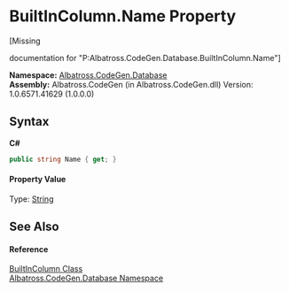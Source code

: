 # BuiltInColumn.Name Property 
 

\[Missing <summary> documentation for "P:Albatross.CodeGen.Database.BuiltInColumn.Name"\]

**Namespace:**&nbsp;<a href="N_Albatross_CodeGen_Database.md">Albatross.CodeGen.Database</a><br />**Assembly:**&nbsp;Albatross.CodeGen (in Albatross.CodeGen.dll) Version: 1.0.6571.41629 (1.0.0.0)

## Syntax

**C#**<br />
``` C#
public string Name { get; }
```


#### Property Value
Type: <a href="http://msdn2.microsoft.com/en-us/library/s1wwdcbf" target="_blank">String</a>

## See Also


#### Reference
<a href="T_Albatross_CodeGen_Database_BuiltInColumn.md">BuiltInColumn Class</a><br /><a href="N_Albatross_CodeGen_Database.md">Albatross.CodeGen.Database Namespace</a><br />